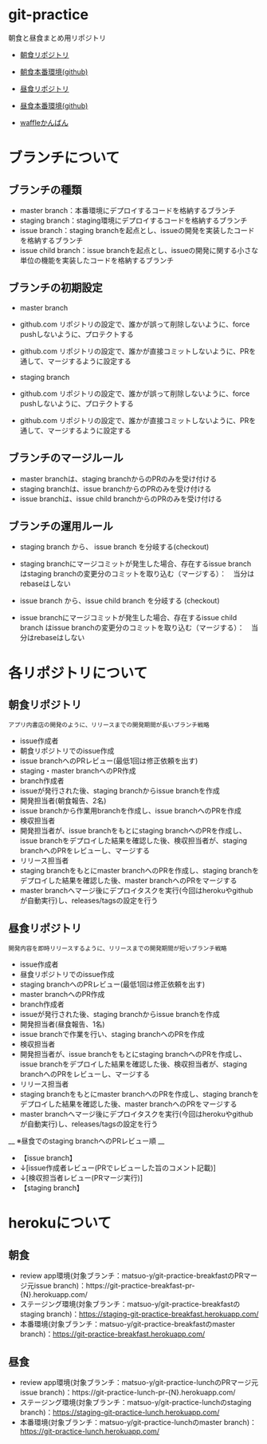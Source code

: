 # git-practice
朝食と昼食まとめ用リポジトリ

- [朝食リポジトリ](https://github.com/matsuo-y/git-practice-breakfast)
- [朝食本番環境(github)](https://matsuo-y.github.io/git-practice-breakfast/)
- [昼食リポジトリ](https://github.com/matsuo-y/git-practice-lunch)
- [昼食本番環境(github)](https://matsuo-y.github.io/git-practice-lunch/)

- [waffleかんばん](https://waffle.io/matsuo-y/git-practice)

# ブランチについて

## ブランチの種類

- master branch：本番環境にデプロイするコードを格納するブランチ
- staging branch：staging環境にデプロイするコードを格納するブランチ
- issue branch：staging branchを起点とし、issueの開発を実装したコードを格納するブランチ
- issue child branch：issue branchを起点とし、issueの開発に関する小さな単位の機能を実装したコードを格納するブランチ

## ブランチの初期設定

- master branch
 - github.com リポジトリの設定で、誰かが誤って削除しないように、force pushしないように、プロテクトする
 - github.com リポジトリの設定で、誰かが直接コミットしないように、PRを通して、マージするように設定する

- staging branch
 - github.com リポジトリの設定で、誰かが誤って削除しないように、force pushしないように、プロテクトする
 - github.com リポジトリの設定で、誰かが直接コミットしないように、PRを通して、マージするように設定する

## ブランチのマージルール
- master branchは、staging branchからのPRのみを受け付ける
- staging branchは、issue branchからのPRのみを受け付ける
- issue branchは、issue child branchからのPRのみを受け付ける

## ブランチの運用ルール
- staging branch から、 issue branch を分岐する(checkout)
- staging branchにマージコミットが発生した場合、存在するissue branch はstaging branchの変更分のコミットを取り込む（マージする）：　当分はrebaseはしない

- issue branch から、issue child branch を分岐する (checkout)
- issue branchにマージコミットが発生した場合、存在するissue child branch はissue branchの変更分のコミットを取り込む（マージする）：　当分はrebaseはしない

# 各リポジトリについて

## 朝食リポジトリ
`アプリ内書店の開発のように、リリースまでの開発期間が長いブランチ戦略`
- issue作成者
 - 朝食リポジトリでのissue作成
 - issue branchへのPRレビュー(最低1回は修正依頼を出す)
 - staging・master branchへのPR作成
- branch作成者
 - issueが発行された後、staging branchからissue branchを作成
- 開発担当者(朝食報告、2名)
 - issue branchから作業用branchを作成し、issue branchへのPRを作成
- 検収担当者
 - 開発担当者が、issue branchをもとにstaging branchへのPRを作成し、issue branchをデプロイした結果を確認した後、検収担当者が、staging branchへのPRをレビューし、マージする
- リリース担当者
 - staging branchをもとにmaster branchへのPRを作成し、staging branchをデプロイした結果を確認した後、master branchへのPRをマージする
 - master branchへマージ後にデプロイタスクを実行(今回はherokuやgithubが自動実行)し、releases/tagsの設定を行う

## 昼食リポジトリ
`開発内容を即時リリースするように、リリースまでの開発期間が短いブランチ戦略`
- issue作成者
 - 昼食リポジトリでのissue作成
 - staging branchへのPRレビュー(最低1回は修正依頼を出す)
 - master branchへのPR作成
- branch作成者
 - issueが発行された後、staging branchからissue branchを作成
- 開発担当者(昼食報告、1名)
 - issue branchで作業を行い、staging branchへのPRを作成
- 検収担当者
 - 開発担当者が、issue branchをもとにstaging branchへのPRを作成し、issue branchをデプロイした結果を確認した後、検収担当者が、staging branchへのPRをレビューし、マージする
- リリース担当者
 - staging branchをもとにmaster branchへのPRを作成し、staging branchをデプロイした結果を確認した後、master branchへのPRをマージする
 - master branchへマージ後にデプロイタスクを実行(今回はherokuやgithubが自動実行)し、releases/tagsの設定を行う

__ ※昼食でのstaging branchへのPRレビュー順 __

- 【issue branch】
 - ↓[issue作成者レビュー(PRでレビューした旨のコメント記載)]
 - ↓[検収担当者レビュー(PRマージ実行)]
- 【staging branch】

# herokuについて

## 朝食

- review app環境(対象ブランチ：matsuo-y/git-practice-breakfastのPRマージ元issue branch)：https://git-practice-breakfast-pr-{N}.herokuapp.com/
- ステージング環境(対象ブランチ：matsuo-y/git-practice-breakfastのstaging branch)：https://staging-git-practice-breakfast.herokuapp.com/
- 本番環境(対象ブランチ：matsuo-y/git-practice-breakfastのmaster branch)：https://git-practice-breakfast.herokuapp.com/

## 昼食

- review app環境(対象ブランチ：matsuo-y/git-practice-lunchのPRマージ元issue branch)：https://git-practice-lunch-pr-{N}.herokuapp.com/
- ステージング環境(対象ブランチ：matsuo-y/git-practice-lunchのstaging branch)：https://staging-git-practice-lunch.herokuapp.com/
- 本番環境(対象ブランチ：matsuo-y/git-practice-lunchのmaster branch)：https://git-practice-lunch.herokuapp.com/
